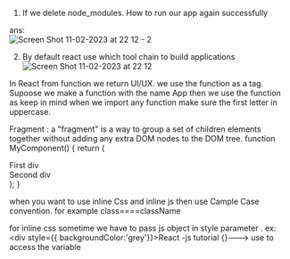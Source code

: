 1) If we delete node_modules. How to run our app again successfully

ans:  
![Screen Shot 11-02-2023 at 22 12 - 2](https://user-images.githubusercontent.com/59046483/218270130-98f45e3d-028e-4757-9a90-6dee7489b786.png)


2) By default react use which tool chain to build applications
![Screen Shot 11-02-2023 at 22 12](https://user-images.githubusercontent.com/59046483/218270043-a32554d5-52d6-44aa-bd2d-7f85922278cb.png)



In React from function we return UI/UX.
we use the function as a tag. Supoose we make a function with the name App then we use the function as <App />
keep in mind when we import any function make sure the first letter in uppercase.



Fragment :  a "fragment" is a way to group a set of children elements together without adding any extra DOM nodes to the DOM tree.
function MyComponent() {
  return (
    <div>
      <div>First div</div>
      <div>Second div</div>
    </div>
  );
}


when you want to use inline Css and inline js then use Cample Case convention. for example class====className 

for inline css sometime we have to pass js object in style parameter .
ex:<div style={{ backgroundColor:'grey'}}>React -js tutorial</div>
{}---> use to access the variable

